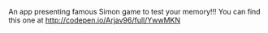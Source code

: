 An app presenting famous Simon game to test your memory!!!
You can find this one at http://codepen.io/Arjav96/full/YwwMKN
